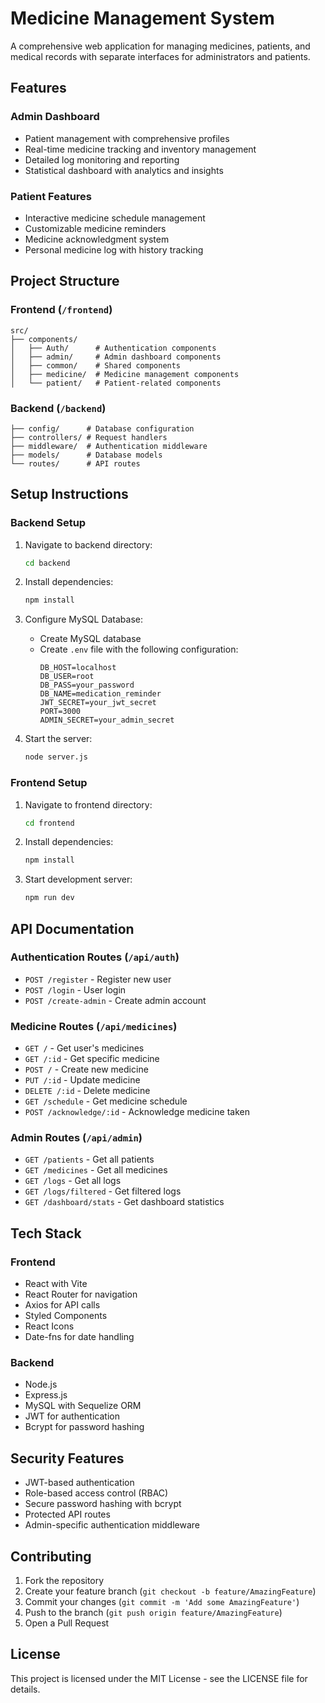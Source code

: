 # Medicine Management System

A comprehensive web application for managing medicines, patients, and medical records with separate interfaces for administrators and patients.

## Features

### Admin Dashboard
- Patient management with comprehensive profiles
- Real-time medicine tracking and inventory management
- Detailed log monitoring and reporting
- Statistical dashboard with analytics and insights

### Patient Features
- Interactive medicine schedule management
- Customizable medicine reminders
- Medicine acknowledgment system
- Personal medicine log with history tracking

## Project Structure

### Frontend (`/frontend`)
```
src/
├── components/
│   ├── Auth/      # Authentication components
│   ├── admin/     # Admin dashboard components
│   ├── common/    # Shared components
│   ├── medicine/  # Medicine management components
│   └── patient/   # Patient-related components
```

### Backend (`/backend`)
```
├── config/      # Database configuration
├── controllers/ # Request handlers
├── middleware/  # Authentication middleware
├── models/      # Database models
└── routes/      # API routes
```

## Setup Instructions

### Backend Setup

1. Navigate to backend directory:
   ```bash
   cd backend
   ```

2. Install dependencies:
   ```bash
   npm install
   ```

3. Configure MySQL Database:
   - Create MySQL database
   - Create `.env` file with the following configuration:
     ```
     DB_HOST=localhost
     DB_USER=root
     DB_PASS=your_password
     DB_NAME=medication_reminder
     JWT_SECRET=your_jwt_secret
     PORT=3000
     ADMIN_SECRET=your_admin_secret
     ```

4. Start the server:
   ```bash
   node server.js
   ```

### Frontend Setup

1. Navigate to frontend directory:
   ```bash
   cd frontend
   ```

2. Install dependencies:
   ```bash
   npm install
   ```

3. Start development server:
   ```bash
   npm run dev
   ```

## API Documentation

### Authentication Routes (`/api/auth`)
- `POST /register` - Register new user
- `POST /login` - User login
- `POST /create-admin` - Create admin account

### Medicine Routes (`/api/medicines`)
- `GET /` - Get user's medicines
- `GET /:id` - Get specific medicine
- `POST /` - Create new medicine
- `PUT /:id` - Update medicine
- `DELETE /:id` - Delete medicine
- `GET /schedule` - Get medicine schedule
- `POST /acknowledge/:id` - Acknowledge medicine taken

### Admin Routes (`/api/admin`)
- `GET /patients` - Get all patients
- `GET /medicines` - Get all medicines
- `GET /logs` - Get all logs
- `GET /logs/filtered` - Get filtered logs
- `GET /dashboard/stats` - Get dashboard statistics

## Tech Stack

### Frontend
- React with Vite
- React Router for navigation
- Axios for API calls
- Styled Components
- React Icons
- Date-fns for date handling

### Backend
- Node.js
- Express.js
- MySQL with Sequelize ORM
- JWT for authentication
- Bcrypt for password hashing

## Security Features
- JWT-based authentication
- Role-based access control (RBAC)
- Secure password hashing with bcrypt
- Protected API routes
- Admin-specific authentication middleware

## Contributing

1. Fork the repository
2. Create your feature branch (`git checkout -b feature/AmazingFeature`)
3. Commit your changes (`git commit -m 'Add some AmazingFeature'`)
4. Push to the branch (`git push origin feature/AmazingFeature`)
5. Open a Pull Request

## License

This project is licensed under the MIT License - see the LICENSE file for details.
